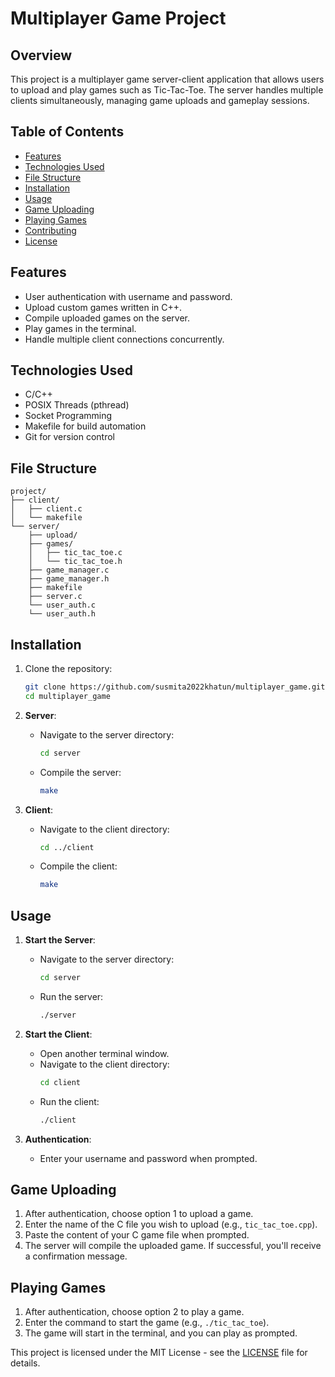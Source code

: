 # Multiplayer Game Project

## Overview

This project is a multiplayer game server-client application that allows users to upload and play games such as Tic-Tac-Toe. The server handles multiple clients simultaneously, managing game uploads and gameplay sessions. 

## Table of Contents

- [Features](#features)
- [Technologies Used](#technologies-used)
- [File Structure](#file-structure)
- [Installation](#installation)
- [Usage](#usage)
- [Game Uploading](#game-uploading)
- [Playing Games](#playing-games)
- [Contributing](#contributing)
- [License](#license)

## Features

- User authentication with username and password.
- Upload custom games written in C++.
- Compile uploaded games on the server.
- Play games in the terminal.
- Handle multiple client connections concurrently.

## Technologies Used

- C/C++
- POSIX Threads (pthread)
- Socket Programming
- Makefile for build automation
- Git for version control

## File Structure

```
project/
├── client/
│   ├── client.c
│   └── makefile
└── server/
    ├── upload/
    ├── games/
    │   ├── tic_tac_toe.c
    │   └── tic_tac_toe.h
    ├── game_manager.c
    ├── game_manager.h
    ├── makefile
    ├── server.c
    └── user_auth.c
    └── user_auth.h
```

## Installation

1. Clone the repository:
   ```bash
   git clone https://github.com/susmita2022khatun/multiplayer_game.git
   cd multiplayer_game
   ```

2. **Server**:
   - Navigate to the server directory:
     ```bash
     cd server
     ```
   - Compile the server:
     ```bash
     make
     ```

3. **Client**:
   - Navigate to the client directory:
     ```bash
     cd ../client
     ```
   - Compile the client:
     ```bash
     make
     ```

## Usage

1. **Start the Server**:
   - Navigate to the server directory:
     ```bash
     cd server
     ```
   - Run the server:
     ```bash
     ./server
     ```

2. **Start the Client**:
   - Open another terminal window.
   - Navigate to the client directory:
     ```bash
     cd client
     ```
   - Run the client:
     ```bash
     ./client
     ```

3. **Authentication**:
   - Enter your username and password when prompted.

## Game Uploading

1. After authentication, choose option 1 to upload a game.
2. Enter the name of the C file you wish to upload (e.g., `tic_tac_toe.cpp`).
3. Paste the content of your C game file when prompted.
4. The server will compile the uploaded game. If successful, you'll receive a confirmation message.

## Playing Games

1. After authentication, choose option 2 to play a game.
2. Enter the command to start the game (e.g., `./tic_tac_toe`).
3. The game will start in the terminal, and you can play as prompted.



This project is licensed under the MIT License - see the [LICENSE](LICENSE) file for details.
